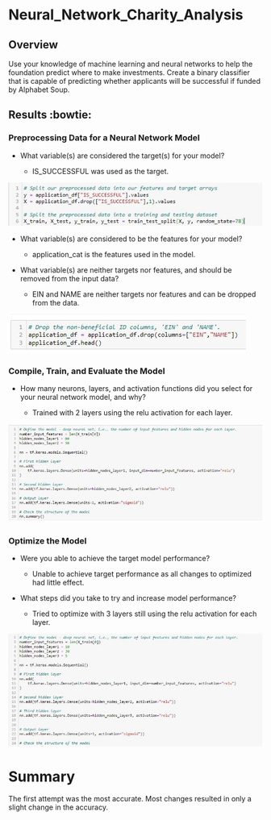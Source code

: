 # Neural_Network_Charity_Analysis

## Overview
Use your knowledge of machine learning and neural networks to help the foundation predict where to make investments.  Create a binary classifier that is capable of predicting whether applicants will be successful if funded by Alphabet Soup.


## Results :bowtie:

### Preprocessing Data for a Neural Network Model

* What variable(s) are considered the target(s) for your model?

  * IS_SUCCESSFUL was used as the target.

![SMOTE_oversampling_report](https://github.com/joeapodaca/Neural_Network_Charity_Analysis/blob/main/target.JPG)

* What variable(s) are considered to be the features for your model?

  * application_cat is the features used in the model.

* What variable(s) are neither targets nor features, and should be removed from the input data?

  * EIN and NAME are neither targets nor features and can be dropped from the data.
 
![SMOTE_oversampling_report](https://github.com/joeapodaca/Neural_Network_Charity_Analysis/blob/main/drop.JPG)

### Compile, Train, and Evaluate the Model

* How many neurons, layers, and activation functions did you select for your neural network model, and why?

  * Trained with 2 layers using the relu activation for each layer.

![SMOTE_oversampling_report](https://github.com/joeapodaca/Neural_Network_Charity_Analysis/blob/main/define_model.JPG)

### Optimize the Model

* Were you able to achieve the target model performance?

  * Unable to achieve target performance as all changes to optimized had little effect.

* What steps did you take to try and increase model performance?

  * Tried to optimize with 3 layers still using the relu activation for each layer.

![SMOTE_oversampling_report](https://github.com/joeapodaca/Neural_Network_Charity_Analysis/blob/main/three_layers.JPG)

# Summary
The first attempt was the most accurate.  Most changes resulted in only a slight change in the accuracy.
